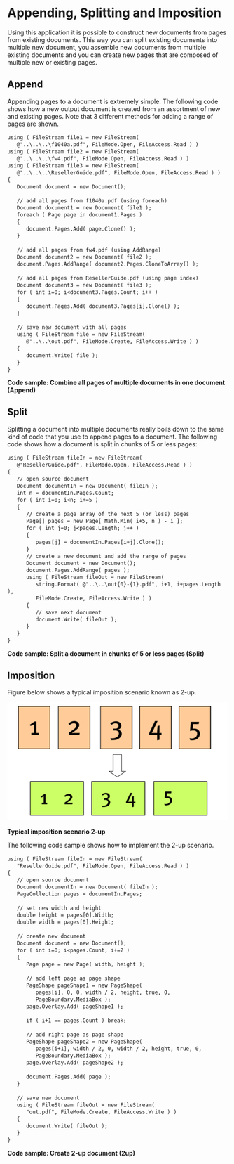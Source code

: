 # Appending, Splitting and Imposition

Using this application it is possible to construct new documents from pages from existing documents. This way you can split existing documents into multiple new document, you assemble new documents from multiple existing documents and you can create new pages that are composed of multiple new or existing pages.

## Append

Appending pages to a document is extremely simple. The following code shows how a new output document is created from an assortment of new and existing pages. Note that 3 different methods for adding a range of pages are shown.

```
using ( FileStream file1 = new FileStream( 
   @"..\..\..\f1040a.pdf", FileMode.Open, FileAccess.Read ) )
using ( FileStream file2 = new FileStream( 
   @"..\..\..\fw4.pdf", FileMode.Open, FileAccess.Read ) )
using ( FileStream file3 = new FileStream( 
   @"..\..\..\ResellerGuide.pdf", FileMode.Open, FileAccess.Read ) )
{
   Document document = new Document();

   // add all pages from f1040a.pdf (using foreach)
   Document document1 = new Document( file1 );
   foreach ( Page page in document1.Pages )
   {
      document.Pages.Add( page.Clone() );
   }

   // add all pages from fw4.pdf (using AddRange)
   Document document2 = new Document( file2 );
   document.Pages.AddRange( document2.Pages.CloneToArray() );

   // add all pages from ResellerGuide.pdf (using page index)
   Document document3 = new Document( file3 );
   for ( int i=0; i<document3.Pages.Count; i++ )
   {
      document.Pages.Add( document3.Pages[i].Clone() );
   }

   // save new document with all pages
   using ( FileStream file = new FileStream( 
      @"..\..\out.pdf", FileMode.Create, FileAccess.Write ) )
   {
      document.Write( file );
   }
}
```

**Code sample: Combine all pages of multiple documents in one document (Append)**

## Split

Splitting a document into multiple documents really boils down to the same kind of code that you use to append pages to a document. The following code shows how a document is split in chunks of 5 or less pages:

```
using ( FileStream fileIn = new FileStream( 
   @"ResellerGuide.pdf", FileMode.Open, FileAccess.Read ) )
{
   // open source document
   Document documentIn = new Document( fileIn );
   int n = documentIn.Pages.Count;
   for ( int i=0; i<n; i+=5 )
   {
      // create a page array of the next 5 (or less) pages
      Page[] pages = new Page[ Math.Min( i+5, n ) - i ];
      for ( int j=0; j<pages.Length; j++ )
      {
         pages[j] = documentIn.Pages[i+j].Clone();
      }
      // create a new document and add the range of pages
      Document document = new Document();
      document.Pages.AddRange( pages );
      using ( FileStream fileOut = new FileStream( 
         string.Format( @"..\..\out{0}-{1}.pdf", i+1, i+pages.Length ),
         FileMode.Create, FileAccess.Write ) )
      {
         // save next document
         document.Write( fileOut );
      }
   }
}
```

**Code sample: Split a document in chunks of 5 or less pages (Split)**

## Imposition

Figure below shows a typical imposition scenario known as 2-up.

![Typical-imposition-scenario-2-up](guide/pdfkit/media/Typical-imposition-scenario-2-up.png)

**Typical imposition scenario 2-up**

The following code sample shows how to implement the 2-up scenario.

```
using ( FileStream fileIn = new FileStream( 
   "ResellerGuide.pdf", FileMode.Open, FileAccess.Read ) )
{
   // open source document
   Document documentIn = new Document( fileIn );
   PageCollection pages = documentIn.Pages;

   // set new width and height
   double height = pages[0].Width;
   double width = pages[0].Height;

   // create new document
   Document document = new Document();
   for ( int i=0; i<pages.Count; i+=2 )
   {
      Page page = new Page( width, height );    

      // add left page as page shape
      PageShape pageShape1 = new PageShape( 
         pages[i], 0, 0, width / 2, height, true, 0,
         PageBoundary.MediaBox );
      page.Overlay.Add( pageShape1 );

      if ( i+1 == pages.Count ) break;

      // add right page as page shape
      PageShape pageShape2 = new PageShape(
         pages[i+1], width / 2, 0, width / 2, height, true, 0,
         PageBoundary.MediaBox );
      page.Overlay.Add( pageShape2 );

      document.Pages.Add( page );
   }

   // save new document
   using ( FileStream fileOut = new FileStream( 
      "out.pdf", FileMode.Create, FileAccess.Write ) )
   {
      document.Write( fileOut );
   }
}
```

**Code sample: Create 2-up document (2up)**


